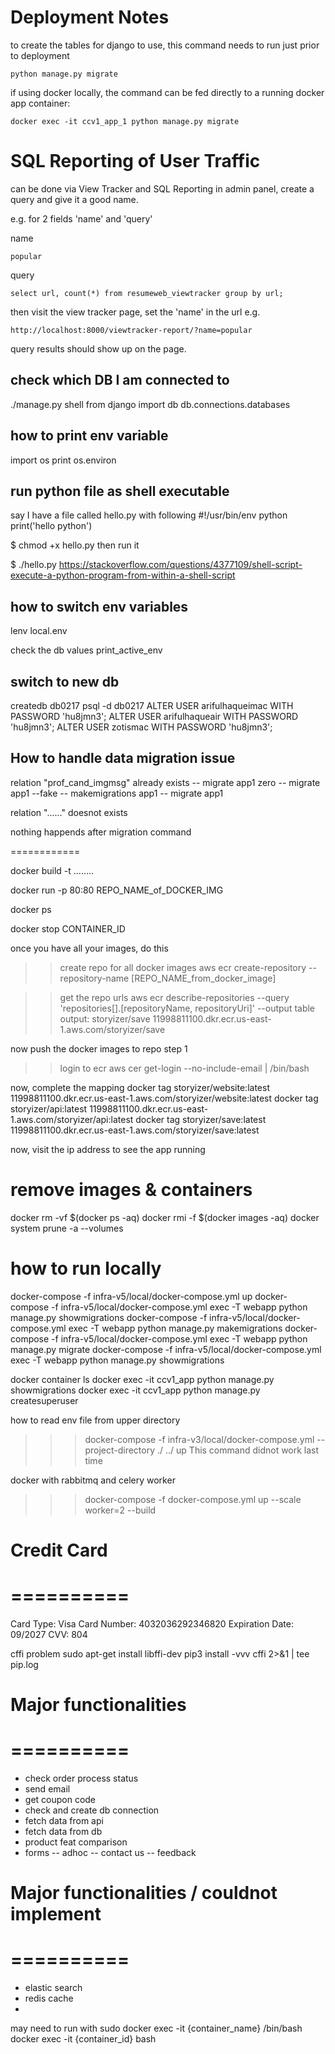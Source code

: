 # Deployment Notes

to create the tables for django to use, this command needs to run just prior to deployment

    python manage.py migrate


if using docker locally, the command can be fed directly to a running docker app container:

    docker exec -it ccv1_app_1 python manage.py migrate

 # SQL Reporting of User Traffic
 can be done via View Tracker and SQL Reporting
 in admin panel, create  a query and give it a good name.

 e.g. for 2 fields 'name' and 'query'

 name

    popular

 query

    select url, count(*) from resumeweb_viewtracker group by url;


  then visit the view tracker page, set the 'name' in the url
  e.g.

    http://localhost:8000/viewtracker-report/?name=popular

  query results should show up on the page.



check which DB I am connected to
-----
./manage.py shell
from django import db
db.connections.databases


how to print env variable
---
import os
print os.environ


run python file as shell executable
-----
say I have a file called hello.py with following
#!/usr/bin/env python
print('hello python')

$ chmod +x hello.py
then run it

$ ./hello.py
https://stackoverflow.com/questions/4377109/shell-script-execute-a-python-program-from-within-a-shell-script



how to switch env variables
----
lenv local.env

check the db values
print_active_env



switch to new db
-------
createdb db0217
psql -d db0217
ALTER USER arifulhaqueimac WITH PASSWORD 'hu8jmn3';
ALTER USER arifulhaqueair WITH PASSWORD 'hu8jmn3';
ALTER USER zotismac WITH PASSWORD 'hu8jmn3';





How to handle data migration issue
-----
relation "prof_cand_imgmsg" already exists
-- migrate app1 zero
-- migrate app1 --fake
-- makemigrations app1
-- migrate app1


relation "......" doesnot exists




nothing happends after migration command




============

docker build -t ........

docker run -p 80:80 REPO_NAME_of_DOCKER_IMG


docker ps


docker stop CONTAINER_ID


once you have all your images, do this


>> create repo for all docker images
aws ecr create-repository --repository-name [REPO_NAME_from_docker_image]

>> get the repo urls
aws ecr describe-repositories --query 'repositories[].[repositoryName, repositoryUri]' --output table
output:
storyizer/save 11998811100.dkr.ecr.us-east-1.aws.com/storyizer/save

now push the docker images to repo
step 1
>> login to ecr 
aws cer get-login --no-include-email | /bin/bash


now, complete the mapping
docker tag storyizer/website:latest 11998811100.dkr.ecr.us-east-1.aws.com/storyizer/website:latest
docker tag storyizer/api:latest 11998811100.dkr.ecr.us-east-1.aws.com/storyizer/api:latest
docker tag storyizer/save:latest 11998811100.dkr.ecr.us-east-1.aws.com/storyizer/save:latest

now, visit the ip address to see the app running

remove images & containers
=========
docker rm -vf $(docker ps -aq)
docker rmi -f $(docker images -aq)
docker system prune -a --volumes


how to run locally
=========
docker-compose -f infra-v5/local/docker-compose.yml up
docker-compose -f infra-v5/local/docker-compose.yml exec -T webapp python manage.py showmigrations
docker-compose -f infra-v5/local/docker-compose.yml exec -T webapp python manage.py makemigrations
docker-compose -f infra-v5/local/docker-compose.yml exec -T webapp python manage.py migrate
docker-compose -f infra-v5/local/docker-compose.yml exec -T webapp python manage.py showmigrations

docker container ls
docker exec -it ccv1_app python manage.py showmigrations
docker exec -it ccv1_app python manage.py createsuperuser


how to read env file from upper directory
>>>docker-compose -f infra-v3/local/docker-compose.yml --project-directory ./ ../ up
This command didnot work last time


docker with rabbitmq and celery worker
>>>docker-compose -f docker-compose.yml up --scale worker=2 --build


# Credit Card
# ==========
Card Type: Visa
Card Number: 4032036292346820
Expiration Date: 09/2027
CVV: 804

cffi problem
sudo apt-get install libffi-dev
pip3 install -vvv cffi 2>&1 | tee pip.log



# Major functionalities
# ==========
- check order process status
- send email
- get coupon code
- check and create db connection
- fetch data from api
- fetch data from db
- product feat comparison
- forms
-- adhoc
-- contact us
-- feedback



# Major functionalities / couldnot implement
# ==========
- elastic search
- redis cache
- 

may need to run with sudo
docker exec -it {container_name} /bin/bash
docker exec -it {container_id} bash
